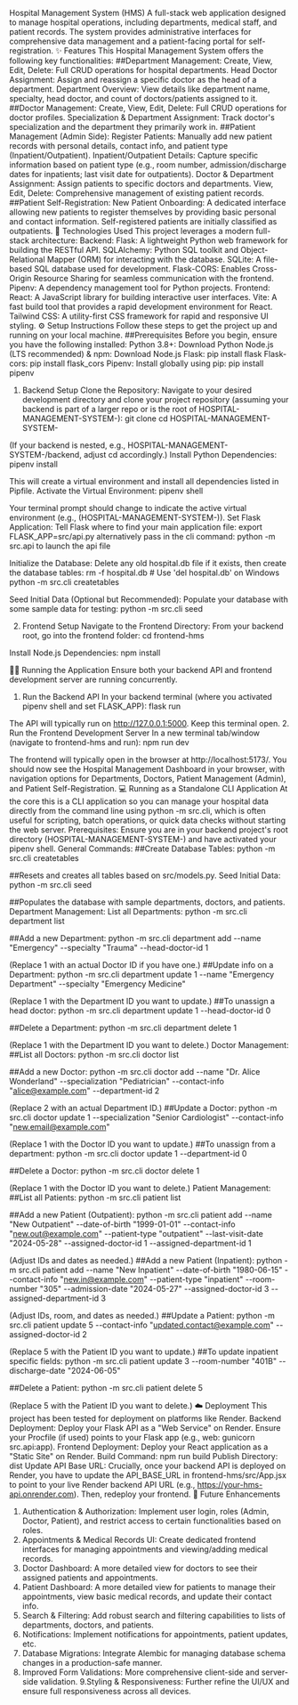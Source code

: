 Hospital Management System (HMS)
A full-stack web application designed to manage hospital operations, including departments, medical staff, and patient records. The system provides administrative interfaces for comprehensive data management and a patient-facing portal for self-registration.
✨ Features
This Hospital Management System offers the following key functionalities:
##Department Management:
Create, View, Edit, Delete: Full CRUD operations for hospital departments.
Head Doctor Assignment: Assign and reassign a specific doctor as the head of a department.
Department Overview: View details like department name, specialty, head doctor, and count of doctors/patients assigned to it.
##Doctor Management:
Create, View, Edit, Delete: Full CRUD operations for doctor profiles.
Specialization & Department Assignment: Track doctor's specialization and the department they primarily work in.
##Patient Management (Admin Side):
Register Patients: Manually add new patient records with personal details, contact info, and patient type (Inpatient/Outpatient).
Inpatient/Outpatient Details: Capture specific information based on patient type (e.g., room number, admission/discharge dates for inpatients; last visit date for outpatients).
Doctor & Department Assignment: Assign patients to specific doctors and departments.
View, Edit, Delete: Comprehensive management of existing patient records.
##Patient Self-Registration:
New Patient Onboarding: A dedicated interface allowing new patients to register themselves by providing basic personal and contact information. Self-registered patients are initially classified as outpatients.
🚀 Technologies Used
This project leverages a modern full-stack architecture:
Backend:
Flask: A lightweight Python web framework for building the RESTful API.
SQLAlchemy: Python SQL toolkit and Object-Relational Mapper (ORM) for interacting with the database.
SQLite: A file-based SQL database used for development.
Flask-CORS: Enables Cross-Origin Resource Sharing for seamless communication with the frontend.
Pipenv: A dependency management tool for Python projects.
Frontend:
React: A JavaScript library for building interactive user interfaces.
Vite: A fast build tool that provides a rapid development environment for React.
Tailwind CSS: A utility-first CSS framework for rapid and responsive UI styling.
⚙️ Setup Instructions
Follow these steps to get the project up and running on your local machine.
##Prerequisites
Before you begin, ensure you have the following installed:
Python 3.8+: Download Python 
Node.js (LTS recommended) & npm: Download Node.js
Flask: pip install flask
Flask-cors: pip install flask_cors
Pipenv: Install globally using pip:
pip install pipenv


1. Backend Setup
Clone the Repository:
Navigate to your desired development directory and clone your project repository (assuming your backend is part of a larger repo or is the root of HOSPITAL-MANAGEMENT-SYSTEM-):
git clone <your-repo-url>
cd HOSPITAL-MANAGEMENT-SYSTEM-

(If your backend is nested, e.g., HOSPITAL-MANAGEMENT-SYSTEM-/backend, adjust cd accordingly.)
Install Python Dependencies:
pipenv install

This will create a virtual environment and install all dependencies listed in Pipfile.
Activate the Virtual Environment:
pipenv shell

Your terminal prompt should change to indicate the active virtual environment (e.g., (HOSPITAL-MANAGEMENT-SYSTEM-)).
Set Flask Application:
Tell Flask where to find your main application file:
export FLASK_APP=src/api.py
alternatively pass in the cli command: python -m src.api to launch the api file


Initialize the Database:
Delete any old hospital.db file if it exists, then create the database tables:
rm -f hospital.db # Use 'del hospital.db' on Windows
python -m src.cli createtables


Seed Initial Data (Optional but Recommended):
Populate your database with some sample data for testing:
python -m src.cli seed


2. Frontend Setup
Navigate to the Frontend Directory:
From your backend root, go into the frontend folder:
cd frontend-hms


Install Node.js Dependencies:
npm install


🏃‍♀️ Running the Application
Ensure both your backend API and frontend development server are running concurrently.
1. Run the Backend API
In your backend terminal (where you activated pipenv shell and set FLASK_APP):
flask run


The API will typically run on http://127.0.0.1:5000. Keep this terminal open.
2. Run the Frontend Development Server
In a new terminal tab/window (navigate to frontend-hms and run):
npm run dev


The frontend will typically open in the browser at http://localhost:5173/.
You should now see the Hospital Management Dashboard in your browser, with navigation options for Departments, Doctors, Patient Management (Admin), and Patient Self-Registration.
💻 Running as a Standalone CLI Application
At the core this is a CLI application so you can manage your hospital data directly from the command line using python -m src.cli, which is often useful for scripting, batch operations, or quick data checks without starting the web server.
Prerequisites: Ensure you are in your backend project's root directory (HOSPITAL-MANAGEMENT-SYSTEM-) and have activated your pipenv shell.
General Commands:
##Create Database Tables:
python -m src.cli createtables

##Resets and creates all tables based on src/models.py.
Seed Initial Data:
python -m src.cli seed

##Populates the database with sample departments, doctors, and patients.
Department Management:
List all Departments:
python -m src.cli department list


##Add a new Department:
python -m src.cli department add --name "Emergency" --specialty "Trauma" --head-doctor-id 1

(Replace 1 with an actual Doctor ID if you have one.)
##Update info on a Department:
python -m src.cli department update 1 --name "Emergency Department" --specialty "Emergency Medicine"

(Replace 1 with the Department ID you want to update.)
##To unassign a head doctor:
python -m src.cli department update 1 --head-doctor-id 0


##Delete a Department:
python -m src.cli department delete 1

(Replace 1 with the Department ID you want to delete.)
Doctor Management:
##List all Doctors:
python -m src.cli doctor list


##Add a new Doctor:
python -m src.cli doctor add --name "Dr. Alice Wonderland" --specialization "Pediatrician" --contact-info "alice@example.com" --department-id 2

(Replace 2 with an actual Department ID.)
##Update a Doctor:
python -m src.cli doctor update 1 --specialization "Senior Cardiologist" --contact-info "new.email@example.com"

(Replace 1 with the Doctor ID you want to update.)
##To unassign from a department:
python -m src.cli doctor update 1 --department-id 0


##Delete a Doctor:
python -m src.cli doctor delete 1

(Replace 1 with the Doctor ID you want to delete.)
Patient Management:
##List all Patients:
python -m src.cli patient list


##Add a new Patient (Outpatient):
python -m src.cli patient add --name "New Outpatient" --date-of-birth "1999-01-01" --contact-info "new.out@example.com" --patient-type "outpatient" --last-visit-date "2024-05-28" --assigned-doctor-id 1 --assigned-department-id 1

(Adjust IDs and dates as needed.)
##Add a new Patient (Inpatient):
python -m src.cli patient add --name "New Inpatient" --date-of-birth "1980-06-15" --contact-info "new.in@example.com" --patient-type "inpatient" --room-number "305" --admission-date "2024-05-27" --assigned-doctor-id 3 --assigned-department-id 3

(Adjust IDs, room, and dates as needed.)
##Update a Patient:
python -m src.cli patient update 5 --contact-info "updated.contact@example.com" --assigned-doctor-id 2

(Replace 5 with the Patient ID you want to update.)
##To update inpatient specific fields:
python -m src.cli patient update 3 --room-number "401B" --discharge-date "2024-06-05"


##Delete a Patient:
python -m src.cli patient delete 5

(Replace 5 with the Patient ID you want to delete.)
☁️ Deployment
This project has been tested for deployment on platforms like Render.
Backend Deployment: Deploy your Flask API as a "Web Service" on Render. Ensure your Procfile (if used) points to your Flask app (e.g., web: gunicorn src.api:app).
Frontend Deployment: Deploy your React application as a "Static Site" on Render.
Build Command: npm run build
Publish Directory: dist
Update API Base URL: Crucially, once your backend API is deployed on Render, you have to update the API_BASE_URL in frontend-hms/src/App.jsx to point to your live Render backend API URL (e.g., https://your-hms-api.onrender.com). Then, redeploy your frontend.
🚀 Future Enhancements
1. Authentication & Authorization: Implement user login, roles (Admin, Doctor, Patient), and restrict access to certain functionalities based on roles.
2. Appointments & Medical Records UI: Create dedicated frontend interfaces for managing appointments and viewing/adding medical records.
3. Doctor Dashboard: A more detailed view for doctors to see their assigned patients and appointments.
4. Patient Dashboard: A more detailed view for patients to manage their appointments, view basic medical records, and update their contact info.
5. Search & Filtering: Add robust search and filtering capabilities to lists of departments, doctors, and patients.
6. Notifications: Implement notifications for appointments, patient updates, etc.
7. Database Migrations: Integrate Alembic for managing database schema changes in a production-safe manner.
8. Improved Form Validations: More comprehensive client-side and server-side validation.
9.Styling & Responsiveness: Further refine the UI/UX and ensure full responsiveness across all devices.
